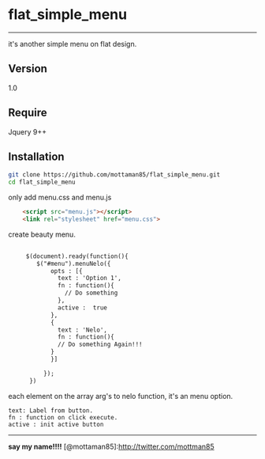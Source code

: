 flat_simple_menu
=========

---
it's another simple menu on flat design. 


Version
----

1.0

Require
--------------
Jquery 9++

Installation
--------------

```sh
git clone https://github.com/mottaman85/flat_simple_menu.git
cd flat_simple_menu
```
only add menu.css and menu.js

```html
    <script src="menu.js"></script>
    <link rel="stylesheet" href="menu.css">
```

create beauty menu.

```html
    
     $(document).ready(function(){
        $("#menu").menuNelo({
            opts : [{
              text : 'Option 1',
              fn : function(){
                // Do something
              },
              active :  true
            },
            {
              text : 'Nelo',
              fn : function(){
              // Do something Again!!!
            }
            }]

          });
      })

```

each element on the array arg's to nelo function, it's an menu option.

    text: Label from button.
    fn : function on click execute.
    active : init active button

---
**say my name!!!!**
[@mottaman85]:http://twitter.com/mottman85

